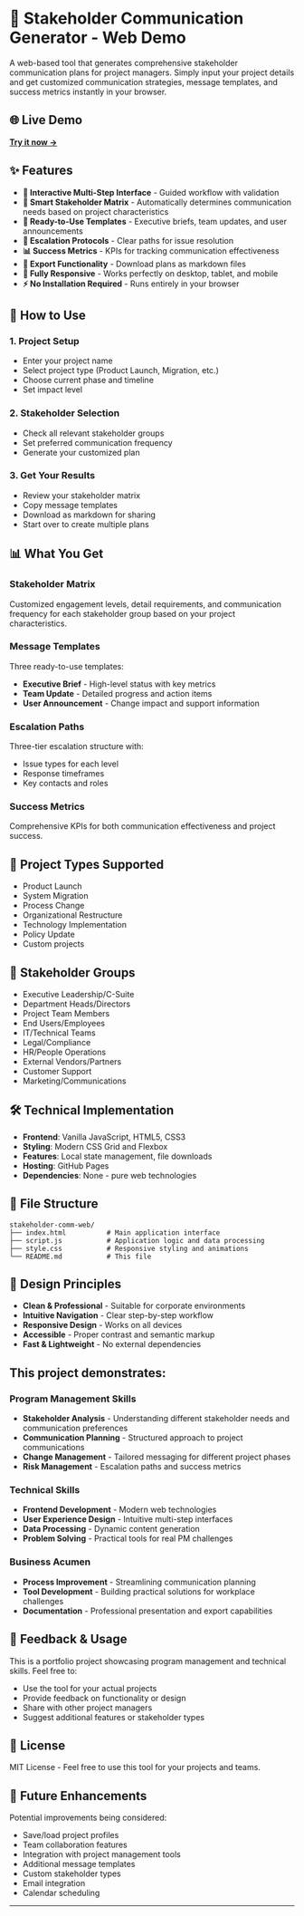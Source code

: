 # 📢 Stakeholder Communication Generator - Web Demo

A web-based tool that generates comprehensive stakeholder communication plans for project managers. Simply input your project details and get customized communication strategies, message templates, and success metrics instantly in your browser.

## 🌐 Live Demo

**[Try it now →](https://mc1r-variant.github.io/stakeholder-comm-web)**

## ✨ Features

- **🎯 Interactive Multi-Step Interface** - Guided workflow with validation
- **👥 Smart Stakeholder Matrix** - Automatically determines communication needs based on project characteristics
- **📝 Ready-to-Use Templates** - Executive briefs, team updates, and user announcements
- **🚨 Escalation Protocols** - Clear paths for issue resolution
- **📊 Success Metrics** - KPIs for tracking communication effectiveness
- **💾 Export Functionality** - Download plans as markdown files
- **📱 Fully Responsive** - Works perfectly on desktop, tablet, and mobile
- **⚡ No Installation Required** - Runs entirely in your browser

## 🚀 How to Use

### 1. Project Setup
- Enter your project name
- Select project type (Product Launch, Migration, etc.)
- Choose current phase and timeline
- Set impact level

### 2. Stakeholder Selection
- Check all relevant stakeholder groups
- Set preferred communication frequency
- Generate your customized plan

### 3. Get Your Results
- Review your stakeholder matrix
- Copy message templates
- Download as markdown for sharing
- Start over to create multiple plans

## 📊 What You Get

### Stakeholder Matrix
Customized engagement levels, detail requirements, and communication frequency for each stakeholder group based on your project characteristics.

### Message Templates
Three ready-to-use templates:
- **Executive Brief** - High-level status with key metrics
- **Team Update** - Detailed progress and action items  
- **User Announcement** - Change impact and support information

### Escalation Paths
Three-tier escalation structure with:
- Issue types for each level
- Response timeframes
- Key contacts and roles

### Success Metrics
Comprehensive KPIs for both communication effectiveness and project success.

## 🎯 Project Types Supported

- Product Launch
- System Migration
- Process Change
- Organizational Restructure
- Technology Implementation
- Policy Update
- Custom projects

## 👥 Stakeholder Groups

- Executive Leadership/C-Suite
- Department Heads/Directors
- Project Team Members
- End Users/Employees
- IT/Technical Teams
- Legal/Compliance
- HR/People Operations
- External Vendors/Partners
- Customer Support
- Marketing/Communications

## 🛠️ Technical Implementation

- **Frontend**: Vanilla JavaScript, HTML5, CSS3
- **Styling**: Modern CSS Grid and Flexbox
- **Features**: Local state management, file downloads
- **Hosting**: GitHub Pages
- **Dependencies**: None - pure web technologies

## 📁 File Structure

```
stakeholder-comm-web/
├── index.html          # Main application interface
├── script.js           # Application logic and data processing
├── style.css           # Responsive styling and animations
└── README.md           # This file
```

## 🎨 Design Principles

- **Clean & Professional** - Suitable for corporate environments
- **Intuitive Navigation** - Clear step-by-step workflow
- **Responsive Design** - Works on all devices
- **Accessible** - Proper contrast and semantic markup
- **Fast & Lightweight** - No external dependencies

## This project demonstrates:

### Program Management Skills
- **Stakeholder Analysis** - Understanding different stakeholder needs and communication preferences
- **Communication Planning** - Structured approach to project communications
- **Change Management** - Tailored messaging for different project phases
- **Risk Management** - Escalation paths and success metrics

### Technical Skills
- **Frontend Development** - Modern web technologies
- **User Experience Design** - Intuitive multi-step interfaces
- **Data Processing** - Dynamic content generation
- **Problem Solving** - Practical tools for real PM challenges

### Business Acumen
- **Process Improvement** - Streamlining communication planning
- **Tool Development** - Building practical solutions for workplace challenges
- **Documentation** - Professional presentation and export capabilities

## 🤝 Feedback & Usage

This is a portfolio project showcasing program management and technical skills. Feel free to:

- Use the tool for your actual projects
- Provide feedback on functionality or design
- Share with other project managers
- Suggest additional features or stakeholder types

## 📄 License

MIT License - Feel free to use this tool for your projects and teams.

## 🚀 Future Enhancements

Potential improvements being considered:
- Save/load project profiles
- Team collaboration features
- Integration with project management tools
- Additional message templates
- Custom stakeholder types
- Email integration
- Calendar scheduling

---
